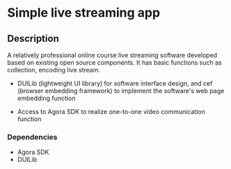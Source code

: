 
# Simple live streaming app 

## Description

A relatively professional online course live streaming software developed based on existing open source components. It has basic functions such as collection, encoding live stream.

- DUILib (lightweight UI library) for software interface design, and cef (browser embedding framework) to implement the software's web page embedding function
  
- Access to Agora SDK to realize one-to-one video communication function
  

### Dependencies

- Agora SDK
- DUILib

